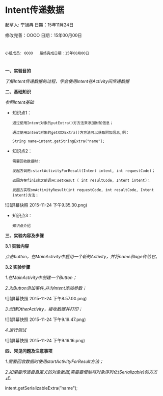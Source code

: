 # Intent传递数据

起草人: 宁旭冉   日期：15年11月24日

修改完善：OOOO   日期：15年00月00日
# 


    小组成员: OOOO   最终完成日期：15年00月00日
# 

**一、实验目的**

*了解Intent传递数据的过程，学会使用Intent在Activity间传递数据*

**二、基础知识**

*参照Intent基础*
   
* 知识点1：

      通过使用Intent对象的putExtra()⽅方法来添加附加信息；
      
      通过使用Intent对象的getXXXExtra()⽅方法可以获取附加信息,例：
      
      String name=intent.getStringExtra("name");
     

* 知识点2：

      需要回收数据时：
      
      发起⽅调用:startActivityForResult(Intent intent, int requestCode)；
      
      返回方在finish之前调用:setResut ( int resultCode, Intent intent)；
      
      发起⽅实现onActivityResult(int requestCode, int resultCode, Intent intent)⽅法；
      
![](屏幕快照 2015-11-24 下午9.35.30.png)

* 知识点3：

      知识点介绍


   

**三、实验内容及步骤**

**3.1 实验内容**

*点击button，在MainActivity中启用一个新的Activity，并将name和age传给它。*

**3.2 实验步骤**

*1.在MainActivity中创建一个Button；*

*2.为Button添加事件,并为Intent添加参数；*

![](屏幕快照 2015-11-24 下午8.57.00.png)

*3.创建OtherActivity，接收数据并打印；*

![](屏幕快照 2015-11-24 下午9.19.47.png)

*4.运行测试*

![](屏幕快照 2015-11-24 下午9.16.16.png)

**四、常见问题及注意事项**

*1.需要回收数据时使用startActivityForResult方法；*

*2.如果要传递⾃自定义的对象数据,需要要借助将对象序列化(Serializable)的⽅方式。*

intent.getSerializableExtra(”name");


